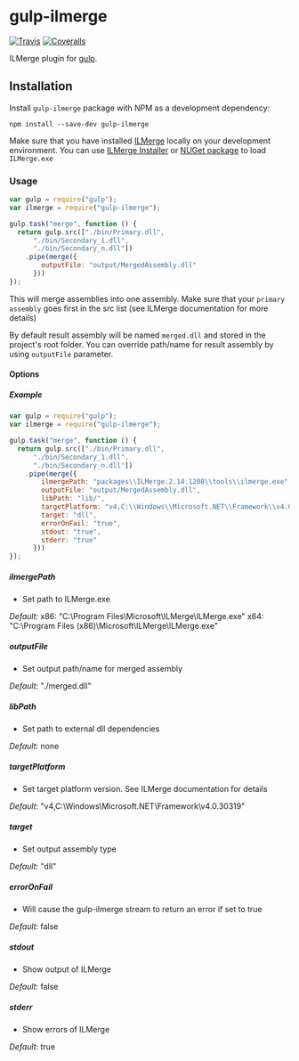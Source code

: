 # gulp-ilmerge
[![Travis](https://img.shields.io/travis/vlukash/gulp-ilmerge.svg?style=flat-square)](https://travis-ci.org/vlukash/gulp-ilmerge)
[![Coveralls](https://img.shields.io/coveralls/vlukash/gulp-ilmerge.svg?style=flat-square)](https://coveralls.io/github/vlukash/gulp-ilmerge)

ILMerge plugin for [gulp](https://github.com/wearefractal/gulp).

## Installation

Install `gulp-ilmerge` package with NPM as a development dependency:

```shell
npm install --save-dev gulp-ilmerge
```

Make sure that you have installed [ILMerge](http://research.microsoft.com/en-us/people/mbarnett/ilmerge.aspx) locally on your development environment.
You can use [ILMerge Installer](https://www.microsoft.com/en-us/download/details.aspx?id=17630) or [NUGet package](https://www.nuget.org/packages/ilmerge) to load `ILMerge.exe`

### Usage

```javascript
var gulp = require("gulp");
var ilmerge = require("gulp-ilmerge");

gulp.task("merge", function () {
  return gulp.src(["./bin/Primary.dll",
      "./bin/Secondary_1.dll",
      "./bin/Secondary_n.dll"])
    .pipe(merge({
        outputFile: "output/MergedAssembly.dll"
      }))
});
```

This will merge assemblies into one assembly. 
Make sure that your `primary assembly` goes first in the src list (see ILMerge documentation for more details)

By default result assembly will be named `merged.dll` and stored in the project's root folder.
You can override path/name for result assembly by using `outputFile` parameter.

#### Options

##### Example

```javascript
var gulp = require("gulp");
var ilmerge = require("gulp-ilmerge");

gulp.task("merge", function () {
  return gulp.src(["./bin/Primary.dll",
      "./bin/Secondary_1.dll",
      "./bin/Secondary_n.dll"])
    .pipe(merge({
        ilmergePath: "packages\\ILMerge.2.14.1208\\tools\\ilmerge.exe",
        outputFile: "output/MergedAssembly.dll",
        libPath: "lib/",
        targetPlatform: "v4,C:\\Windows\\Microsoft.NET\\Framework\\v4.0.30319",
        target: "dll",
        errorOnFail: "true",
        stdout: "true",
        stderr: "true"
      }))
});
```

##### ilmergePath

 - Set path to ILMerge.exe

*Default:*
x86: "C:\\Program Files\\Microsoft\\ILMerge\\ILMerge.exe" 
x64: "C:\\Program Files (x86)\\Microsoft\\ILMerge\\ILMerge.exe"

##### outputFile

 - Set output path/name for merged assembly

*Default:* "./merged.dll"

##### libPath

 - Set path to external dll dependencies

*Default:* none

##### targetPlatform

 - Set target platform version. See ILMerge documentation for details

*Default:* "v4,C:\\Windows\\Microsoft.NET\\Framework\\v4.0.30319"

##### target

 - Set output assembly type

*Default:* "dll"

##### errorOnFail

 - Will cause the gulp-ilmerge stream to return an error if set to true

*Default:* false

##### stdout

 - Show output of ILMerge

*Default:* false

##### stderr

 - Show errors of ILMerge

*Default:* true
